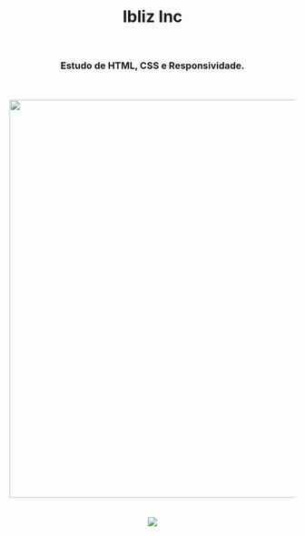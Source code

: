 <h1 align="center">
  Ibliz Inc</h1>
<br>
<h3 align="center">Estudo de HTML, CSS e Responsividade.</h3>
<br>
<br>

<div align="center">
  <img width="700px" src="https://github.com/feliperyo/pumpkin/blob/master/assets/mockup.png?raw=true"/>
</div>

<br>
<br>
<div align="center">
<a href="" target="_blank"><img src="https://img.shields.io/website-up-down-green-red/http/monip.org.svg"></a>
</div>
